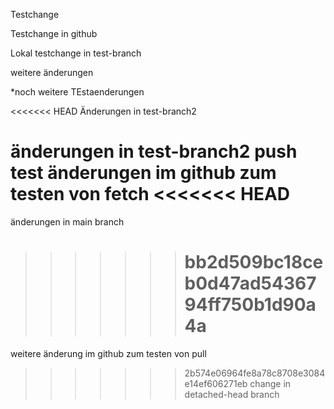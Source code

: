 Testchange

Testchange in github

Lokal testchange in test-branch

weitere änderungen

\*noch weitere TEstaenderungen

<<<<<<< HEAD
Änderungen in test-branch2

änderungen in test-branch2 push test
änderungen im github zum testen von fetch
<<<<<<< HEAD
=======
änderungen in main branch

> > > > > > > # bb2d509bc18ceb0d47ad5436794ff750b1d90a4a

weitere änderung im github zum testen von pull

> > > > > > > 2b574e06964fe8a78c8708e3084e14ef606271eb
> > > > > > > change in detached-head branch
